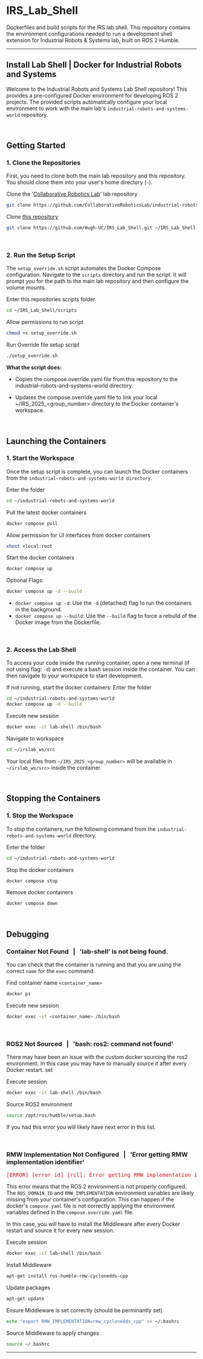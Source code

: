 # IRS_Lab_Shell
Dockerfiles and build scripts for the IRS lab shell. This repository contains the environment configurations needed to run a development shell extension for Industrial Robots &amp; Systems lab, built on ROS 2 Humble.

***

## Install Lab Shell | Docker for Industrial Robots and Systems

Welcome to the Industrial Robots and Systems Lab Shell repository! This provides a pre-configured Docker environment for developing ROS 2 projects. The provided scripts automatically configure your local environment to work with the main lab's `industrial-robots-and-systems-world` repository.

<br>

## Getting Started

### 1. Clone the Repositories

First, you need to clone both the main lab repository and this repository. You should clone them into your user's home directory (`~`).


Clone the '[Collaborative Robotics Lab](https://github.com/CollaborativeRoboticsLab/industrial-robots-and-systems-world.git)' lab repository
```sh
git clone https://github.com/CollaborativeRoboticsLab/industrial-robots-and-systems-world.git ~/industrial-robots-and-systems-world
```

Clone [this repository](https://github.com/Hugh-UC/IRS_Lab_Sell.git)
```sh
git clone https://github.com/Hugh-UC/IRS_Lab_Shell.git ~/IRS_Lab_Shell
```

<br>

### 2. Run the Setup Script

The `setup_override.sh` script automates the Docker Compose configuration. Navigate to the `scripts` directory and run the script. It will prompt you for the path to the main lab repository and then configure the volume mounts.

Enter this repositories scripts folder
```sh
cd ~/IRS_Lab_Shell/scripts
```

Allow permissions to run script
```sh
chmod +x setup_override.sh
```

Run Override file setup script
```sh
./setup_override.sh
```

**What the script does:**

- Copies the compose.override.yaml file from this repository to the industrial-robots-and-systems-world directory.

- Updates the compose.override.yaml file to link your local ~/IRS_2025_<group_number> directory to the Docker container's workspace.

<br>

## Launching the Containers

### 1. Start the Workspace

Once the setup script is complete, you can launch the Docker containers from the `industrial-robots-and-systems-world directory`.

Enter the folder
```sh
cd ~/industrial-robots-and-systems-world
```

Pull the latest docker containers
```bash
docker compose pull
```

Allow permission for UI interfaces from docker containers
```bash
xhost +local:root
```

Start the docker containers
```bash
docker compose up
```

Optional Flags:
```bash
docker compose up -d --build
```
- `docker compose up -d`: Use the `-d` (detached) flag to run the containers in the background.
- `docker compose up --build`: Use the `--build` flag to force a rebuild of the Docker image from the Dockerfile.

<br>

### 2. Access the Lab Shell

To access your code inside the running container, open a new terminal (if not using flag: `-d`) and execute a bash session inside the container. You can then navigate to your workspace to start development.

If not running, start the docker containers:
Enter the folder
```sh
cd ~/industrial-robots-and-systems-world
docker compose up -d --build
```

Execute new session
```bash
docker exec -it lab-shell /bin/bash
```

Navigate to workspace
```bash
cd ~/irslab_ws/src
```
Your local files from `~/IRS_2025_<group_number>` will be available in `~/irslab_ws/src>` inside the container.

<br>

## Stopping the Containers

### 1. Stop the Workspace

To stop the containers, run the following command from the `industrial-robots-and-systems-world` directory.

Enter the folder
```sh
cd ~/industrial-robots-and-systems-world
```

Stop the docker containers
```bash
docker compose stop
```

Remove docker containers
```bash
docker compose down
```

<br>

## Debugging

### Container Not Found &nbsp; | &nbsp; 'lab-shell' is not being found.

You can check that the container is running and that you are using the correct `name` for the `exec` command:

Find container name `<container_name>`
```bash
docker ps
```

Execute new session
```bash
docker exec -it <container_name> /bin/bash
```

<br>

### ROS2 Not Sourced &nbsp; | &nbsp; 'bash: ros2: command not found'

There may have been an issue with the custom docker sourcing the ros2 environment. In this case you may have to manually source it after every Docker restart. set

Execute session
```bash
docker exec -it lab-shell /bin/bash
```

Source ROS2 environment
```bash
source /opt/ros/humble/setup.bash
```

If you had this error you will likely have next error in this list.

<br>

### RMW Implementation Not Configured &nbsp; | &nbsp; 'Error getting RMW implementation identifier'

<pre><font color="#C01C28">[ERROR] [error_id] [rcl]: Error getting RMW implementation identifier / RMW implementation not installed (expected identifier of &apos;rmw_cyclonedds_cpp&apos;)...</font></pre>

This error means that the ROS 2 environment is not properly configured. The `ROS_DOMAIN_ID` and `RMW_IMPLEMENTATION` environment variables are likely missing from your container's configuration. This can happen if the docker's `compose.yaml` file is not correctly applying the environment variables defined in the `compose.override.yaml` file.

In this case, you will have to install the Middleware after every Docker restart and source it for every new session.

Execute session
```bash
docker exec -it lab-shell /bin/bash
```

Install Middleware
```bash
apt-get install ros-humble-rmw-cyclonedds-cpp
```

Update packages
```bash
apt-get update
```

Ensure Middleware is set correctly (should be perminantly set)
```bash
echo "export RMW_IMPLEMENTATION=rmw_cyclonedds_cpp" >> ~/.bashrc
```

Source Middleware to apply changes
```bash
source ~/.bashrc
```

***